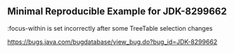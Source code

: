 ## Minimal Reproducible Example for JDK-8299662

:focus-within is set incorrectly after some TreeTable selection changes

https://bugs.java.com/bugdatabase/view_bug.do?bug_id=JDK-8299662


